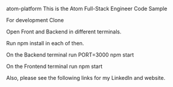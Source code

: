 atom-platform
This is the Atom Full-Stack Engineer Code Sample

For development
Clone

Open Front and Backend in different terminals.

Run npm install in each of then.

On the Backend terminal run PORT=3000 npm start

On the Frontend terminal run npm start

Also, please see the following links for my LinkedIn and website.
